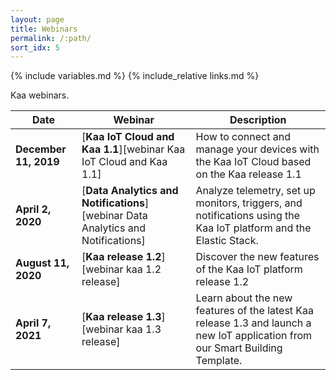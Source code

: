 ```yaml
---
layout: page
title: Webinars
permalink: /:path/
sort_idx: 5
---
```


{% include variables.md %}
{% include_relative links.md %}

Kaa webinars.

| **Date**              | **Webinar**                                                                      | **Description**                                                                                                   |
| --------------------- | -------------------------------------------------------------------------------- | ----------------------------------------------------------------------------------------------------------------- |
| **December 11, 2019** | [**Kaa IoT Cloud and Kaa 1.1**][webinar Kaa IoT Cloud and Kaa 1.1]               | How to connect and manage your devices with the Kaa IoT Cloud based on the Kaa release 1.1                        |
| **April 2, 2020**     | [**Data Analytics and Notifications**][webinar Data Analytics and Notifications] | Analyze telemetry, set up monitors, triggers, and notifications using the Kaa IoT platform and the Elastic Stack. |
| **August 11, 2020**   | [**Kaa release 1.2**][webinar kaa 1.2 release]                                   | Discover the new features of the Kaa IoT platform release 1.2                                                               |
| **April 7, 2021**     | [**Kaa release 1.3**][webinar kaa 1.3 release]                                   | Learn about the new features of the latest Kaa release 1.3 and launch a new IoT application from our Smart Building Template.  |
